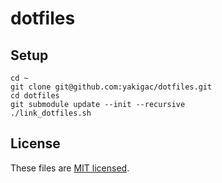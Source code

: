 # dotfiles

## Setup
```
cd ~
git clone git@github.com:yakigac/dotfiles.git
cd dotfiles
git submodule update --init --recursive
./link_dotfiles.sh
```

## License
These files are [MIT licensed](./LICENSE.md).
